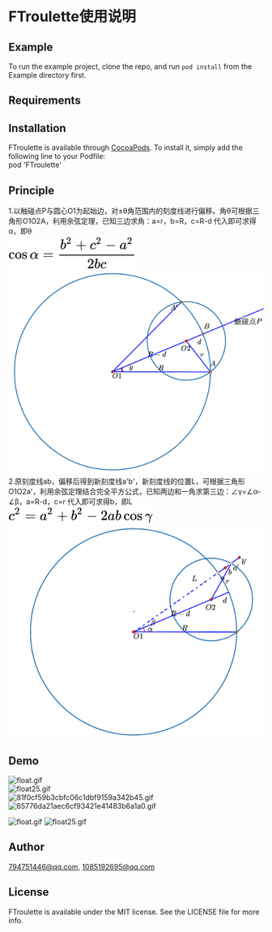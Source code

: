 # FTroulette使用说明

<a name="gY99j"></a>
## Example
To run the example project, clone the repo, and run `pod install` from the Example directory first.
<a name="VfdAw"></a>
## Requirements
<a name="eHz2z"></a>
## Installation
FTroulette is available through [CocoaPods](https://cocoapods.org/). To install it, simply add the following line to your Podfile:<br />pod 'FTroulette'
<a name="f5hox"></a>
## Principle
1.以触碰点P与圆心O1为起始边，对±θ角范围内的刻度线进行偏移。角θ可根据三角形O1O2A，利用余弦定理，已知三边求角：a=r，b=R，c=R-d 代入即可求得α，即θ<br />[![](https://github.com/Takemoto-xie/resource/raw/master/roulette/%E4%BD%99%E5%BC%A6%E5%AE%9A%E7%90%86.svg#align=left&display=inline&height=50&margin=%5Bobject%20Object%5D&originHeight=50&originWidth=189&status=done&style=none&width=189)](https://github.com/Takemoto-xie/resource/blob/master/roulette/%E4%BD%99%E5%BC%A6%E5%AE%9A%E7%90%86.svg)<br />[![](https://github.com/Takemoto-xie/resource/raw/master/roulette/roulette1.png#align=left&display=inline&height=477&margin=%5Bobject%20Object%5D&originHeight=477&originWidth=600&status=done&style=none&width=600)](https://github.com/Takemoto-xie/resource/blob/master/roulette/roulette1.png)<br />2.原刻度线ab，偏移后得到新刻度线a'b'，新刻度线的位置L，可根据三角形O1O2a'，利用余弦定理结合完全平方公式，已知两边和一角求第三边：∠γ=∠α-∠β，a=R-d，c=r 代入即可求得b，即L<br />[![](https://github.com/Takemoto-xie/resource/raw/master/roulette/%E4%BD%99%E5%BC%A6%E5%AE%9A%E7%90%862.svg#align=left&display=inline&height=27&margin=%5Bobject%20Object%5D&originHeight=27&originWidth=213&status=done&style=none&width=213)](https://github.com/Takemoto-xie/resource/blob/master/roulette/%E4%BD%99%E5%BC%A6%E5%AE%9A%E7%90%862.svg)<br />[![](https://github.com/Takemoto-xie/resource/raw/master/roulette/roulette2.png#align=left&display=inline&height=497&margin=%5Bobject%20Object%5D&originHeight=497&originWidth=600&status=done&style=none&width=600)](https://github.com/Takemoto-xie/resource/blob/master/roulette/roulette2.png)
<a name="f0UKR"></a>
## Demo
![float.gif](https://cdn.nlark.com/yuque/0/2020/gif/414848/1598598613446-be6ed6e4-bead-4b66-b8d3-fd74e7452b24.gif#align=left&display=inline&height=192&margin=%5Bobject%20Object%5D&name=float.gif&originHeight=192&originWidth=256&size=7105062&status=done&style=none&width=256)<br />![float25.gif](https://cdn.nlark.com/yuque/0/2020/gif/414848/1598598876961-56786168-08cf-4c6d-8e2a-c5eb741a4402.gif#align=left&display=inline&height=240&margin=%5Bobject%20Object%5D&name=float25.gif&originHeight=240&originWidth=320&size=6672039&status=done&style=none&width=320)<br />![81f0cf59b3cbfc06c1dbf9159a342b45.gif](https://cdn.nlark.com/yuque/0/2020/gif/414848/1598586326289-406e3ea0-5ded-4a7b-8f61-1aaca70881b5.gif#align=left&display=inline&height=400&margin=%5Bobject%20Object%5D&name=81f0cf59b3cbfc06c1dbf9159a342b45.gif&originHeight=400&originWidth=580&size=623051&status=done&style=none&width=580)![65776da21aec6cf93421e41483b6a1a0.gif](https://cdn.nlark.com/yuque/0/2020/gif/414848/1598586329135-efa77ba9-a3bd-4e00-a91c-a0a157422d3b.gif#align=left&display=inline&height=480&margin=%5Bobject%20Object%5D&name=65776da21aec6cf93421e41483b6a1a0.gif&originHeight=480&originWidth=480&size=601635&status=done&style=none&width=480)
<a name="UFtms"></a>

![float.gif](https://github.com/Takemoto-xie/testReadMe/blob/master/float.gif)
![float25.gif](https://github.com/Takemoto-xie/testReadMe/blob/master/float25.gif)

## Author
[794751446@qq.com](mailto:794751446@qq.com), [1085192695@qq.com](mailto:1085192695@qq.com)
<a name="de3la"></a>
## License
FTroulette is available under the MIT license. See the LICENSE file for more info.<br />

